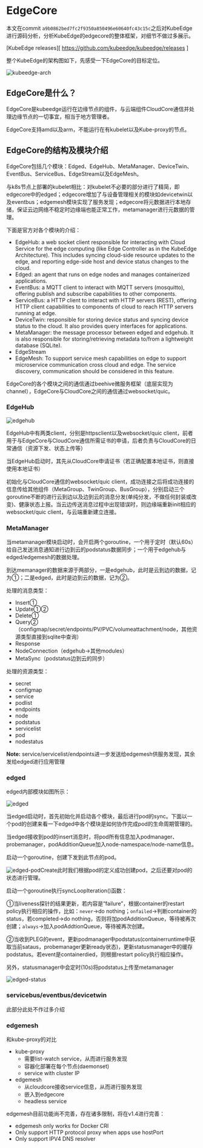 # EdgeCore

本文在commit `a9b0862bed7fc2f9350a850496e60640fc43c15c`之后对KubeEdge进行源码分析，分析KubeEdge的edgecore的整体框架，对细节不做过多展示。

[KubeEdge releases][ https://github.com/kubeedge/kubeedge/releases ]

整个KubeEdge的架构图如下，先感受一下EdgeCore的目标定位。

![kubeedge-arch](images/kubeedge-arch.png)

## EdgeCore是什么？

EdgeCore是kubeedge运行在边缘节点的组件，与云端组件CloudCore通信并处理边缘节点的一切事宜，相当于地方管理者。

EdgeCore支持amd以及arm，不能运行在有kubelet以及Kube-proxy的节点。

## EdgeCore的结构及模块介绍

EdgeCore包括几个模块：Edged、EdgeHub、MetaManager、DeviceTwin、EventBus、ServiceBus、EdgeStream以及EdgeMesh。

与k8s节点上部署的kubelet相比：对kubelet不必要的部分进行了精简，即edgecore中的edged；edgecore增加了与设备管理相关的模块如devicetwin以及eventbus；edgemesh模块实现了服务发现；edgecore将元数据进行本地存储，保证云边网络不稳定时边缘端也能正常工作，metamanager进行元数据的管理。

下面是官方对各个模块的介绍：

- EdgeHub: a web socket client responsible for interacting with Cloud Service for the edge computing (like Edge Controller as in the KubeEdge Architecture). This includes syncing cloud-side resource updates to the edge, and reporting edge-side host and device status changes to the cloud.
- Edged: an agent that runs on edge nodes and manages containerized applications.
- EventBus: a MQTT client to interact with MQTT servers (mosquitto), offering publish and subscribe capabilities to other components.
- ServiceBus: a HTTP client to interact with HTTP servers (REST), offering HTTP client capabilities to components of cloud to reach HTTP servers running at edge.
- DeviceTwin: responsible for storing device status and syncing device status to the cloud. It also provides query interfaces for applications.
- MetaManager: the message processor between edged and edgehub. It is also responsible for storing/retrieving metadata to/from a lightweight database (SQLite).
- EdgeStream
- EdgeMesh: To support service mesh capabilities on edge to support microservice communication cross cloud and edge. The service discovery, communication should be considered in this feature.  

EdgeCore的各个模块之间的通信通过beehive微服务框架（底层实现为channel），EdgeCore与CloudCore之间的通信通过websocket/quic。

### EdgeHub

![edgehub](images/edgehub.png)

EdgeHub中有两类client，分别是httpsclient以及websocket/quic client，前者用于与EdgeCore与CloudCore通信所需证书的申请，后者负责与CloudCore的日常通信（资源下发、状态上传等）

当EdgeHub启动时，其先从CloudCore申请证书（若正确配置本地证书，则直接使用本地证书）

初始化与CloudCore通信的websocket/quic client，成功连接之后将成功连接的信息传给其他组件（MetaGroup、TwinGroup、BusGroup），分别启动三个goroutine不断的进行云到边以及边到云的消息分发(单纯分发，不做任何封装或改变)、健康状态上报。当云边传送消息过程中出现错误时，则边缘端重新init相应的websocket/quic client，与云端重新建立连接。

### MetaManager

当metamanager模块启动时，会开启两个goroutine，一个用于定时（默认60s）给自己发送消息通知进行边到云的podstatus数据同步；一个用于edgehub与edged/edgemesh的数据处理。

到达memanager的数据来源于两部分，一是edgehub，此时是云到边的数据，记为①；二是edged，此时是边到云的数据，记为②。

处理的消息类型：

- Insert①
- Update①②
- Delete①
- Query②（configmap/secret/endpoints/PV/PVC/volumeattachment/node，其他资源类型直接到sqlite中查询）
- Response
- NodeConnection（edgehub->其他modules）
- MetaSync（podstatus边到云的同步）

处理的资源类型：

- secret
- configmap
- service
- podlist
- endpoints
- node
- podstatus
- servicelist
- pod
- nodestatus

**Note:**    service/servicelist/endpoints进一步发送给edgemesh供服务发现，其余发给edged进行应用管理

### edged

edged内部模块如图所示：

![edged](images/edged-overall.png)

当edged启动时，首先初始化并启动各个模块，最后进行pod的sync。下面以一个pod的创建来看一下edged中各个模块是如何协作完成pod的生命周期管理的。

当edged接收到pod的insert消息时，将pod所有信息加入podmanager、probemanager，podAdditionQueue加入node-namespace/node-name信息。

启动一个goroutine，创建下发到此节点的pod。

![edged-podCreate](images/edged-podCreate.png)此时我们根据pod的定义成功创建pod，之后还要对pod的状态进行管理。

启动一个goroutine执行syncLoopIteration()函数：

①当liveness探针的结果更新，若内容是“failure”，根据container的restart policy执行相应的操作，比如：`never`->do nothing；`onfailed`->判断container的status，若completed->do nothing，否则将加podAdditionQueue，等待被再次创建；`always`->加入podAddtionQueue，等待被再次创建。

②当收到PLEG的event，更新podmanager中podstatus(containerruntime中获取当前sataus，probemanager更新ready状态)，更新statusmanager中的缓存podstatus。若event是containerdied，则根据restart policy执行相应操作。

另外，statusmanager中会定时(10s)将podstatus上传至metamanager

![edged-status](images/edged-status.png)

### servicebus/eventbus/devicetwin

此部分此处不作过多介绍

### edgemesh

和kube-proxy的对比

- kube-proxy
  - 需要list-watch service，从而进行服务发现
  - 容器化部署在每个节点(daemonset)
  - service with cluster IP
- edgemesh
  - 从cloudcore接收service信息，从而进行服务发现
  - 嵌入到edgecore
  - headless service

edgemesh目前功能尚不完善，存在诸多限制，将在v1.4进行完善：

- edgemesh only works for Docker CRI
- Only support HTTP protocol proxy when apps use hostPort 
- Only support IPV4 DNS resolver 









